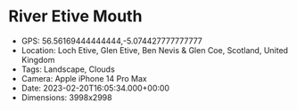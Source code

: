# River Etive Mouth

- GPS: 56.56169444444444,-5.074427777777777
- Location: Loch Etive, Glen Etive, Ben Nevis & Glen Coe, Scotland, United Kingdom
- Tags: Landscape, Clouds
- Camera: Apple iPhone 14 Pro Max
- Date: 2023-02-20T16:05:34.000+00:00
- Dimensions: 3998x2998
